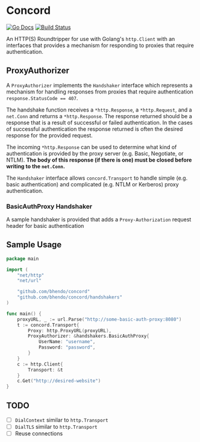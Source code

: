 # Concord

[![Go Docs](https://godoc.org/github.com/bhendo/concord?status.svg)](http://godoc.org/github.com/bhendo/concord)
[![Build Status](https://travis-ci.org/bhendo/concord.svg?branch=master)](https://travis-ci.org/bhendo/concord)

An HTTP(S) Roundtripper for use with Golang's `http.Client` with an interfaces that provides a mechanism for responding to proxies that require authentication.

## ProxyAuthorizer

A `ProxyAuthorizer` implements the `Handshaker` interface which represents a mechanism for handling responses from proxies that require authentication `response.StatusCode == 407`.

The handshake function receives a `*http.Response`, a `*http.Request`, and a `net.Conn` and returns a `*http.Response`. The response returned should be a response that is a result of successful or failed authentication. In the cases of successful authentication the response returned is often the desired response for the provided request.

The incoming `*http.Response` can be used to determine what kind of authentication is provided by the proxy server (e.g. Basic, Negotiate, or NTLM). **The body of this response (if there is one) must be closed before writing to the `net.Conn`.**

The `Handshaker` interface allows `concord.Transport` to handle simple (e.g. basic authentication) and complicated (e.g. NTLM or Kerberos) proxy authentication.

### BasicAuthProxy Handshaker

A sample handshaker is provided that adds a `Proxy-Authorization` request header for basic authentication

## Sample Usage

```go
package main

import (
    "net/http"
    "net/url"

    "github.com/bhendo/concord"
    "github.com/bhendo/concord/handshakers"
)

func main() {
    proxyURL, _ := url.Parse("http://some-basic-auth-proxy:8080")
    t := concord.Transport{
        Proxy: http.ProxyURL(proxyURL),
        ProxyAuthorizer: &handshakers.BasicAuthProxy{
            UserName: "username",
            Password: "password",
        }
    }
    c := http.Client{
        Transport: &t
    }
    c.Get("http://desired-website")
}
```

## TODO

- [ ] `DialContext` similar to `http.Transport`
- [ ] `DialTLS` similar to `http.Transport`
- [ ] Reuse connections
